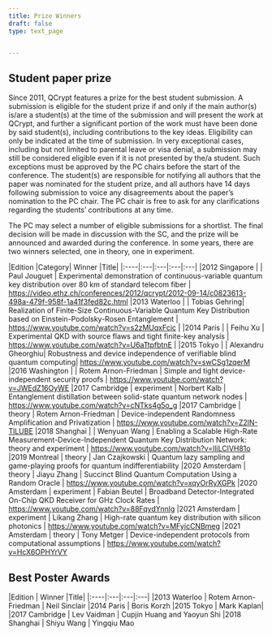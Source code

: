 ```yaml
---
title: Prize Winners
draft: false
type: text_page


---
```



## Student paper prize

Since 2011, QCrypt features a prize for the best student submission. A submission is eligible for the student prize if and only if the main author(s) is/are a student(s) at the time of the submission and will present the work at QCrypt, and further a significant portion of the work must have been done by said student(s), including contributions to the key ideas. Eligibility can only be indicated at the time of submission. In very exceptional cases, including but not limited to parental leave or visa denial, a submission may still be considered eligible even if it is not presented by the/a student. Such exceptions must be approved by the PC chairs before the start of the conference. The student(s) are responsible for notifying all authors that the paper was nominated for the student prize, and all authors have 14 days following submission to voice any disagreements about the paper’s nomination to the PC chair. The PC chair is free to ask for any clarifications regarding the students’ contributions at any time.

The PC may select a number of eligible submissions for a shortlist. The final decision will be made in discussion with the SC, and the prize will be announced and awarded during the conference.
In some years, there are two winners selected, one in theory, one in experiment.

|Edition |Category| Winner |Title|
|:----|:---|:---|:---|:---|
|2012 Singapore | | Paul Jouguet | Experimental demonstration of continuous-variable quantum key distribution over 80 km of standard telecom fiber | https://video.ethz.ch/conferences/2012/qcrypt/2012-09-14/c0823613-498a-479f-958f-1a41f3fed82c.html
|2013 Waterloo | | Tobias Gehring| Realization of Finite-Size Continuous-Variable Quantum Key Distribution based on Einstein-Podolsky-Rosen Entanglement | https://www.youtube.com/watch?v=s2zMUqxFcic |
|2014 Paris | | Feihu Xu | Experimental QKD with source flaws and tight finite-key analysis | https://www.youtube.com/watch?v=U6aTtpfbtnE |
|2015 Tokyo | | Alexandru Gheorghiu| Robustness and device independence of verifiable blind quantum computing| https://www.youtube.com/watch?v=swCSg1zqerM
|2016 Washington | | Rotem Arnon-Friedman | Simple and tight device-independent security proofs | https://www.youtube.com/watch?v=JWEdZ16OyWE
|2017 Cambridge | experiment | Norbert Kalb | Entanglement distillation between solid-state quantum network nodes | https://www.youtube.com/watch?v=cNTks4g5o_g
|2017 Cambridge | theory | Rotem Arnon-Friedman | Device-independent Randomness Amplification and Privatization | https://www.youtube.com/watch?v=Z2lN-TlLUBE
|2018 Shanghai | | Wenyuan Wang | Enabling a Scalable High-Rate Measurement-Device-Independent Quantum Key Distribution Network: theory and experiment | https://www.youtube.com/watch?v=IliLClVH81o
|2019 Montreal | theory | Jan Czajkowski | Quantum lazy sampling and game-playing proofs for quantum indifferentiability
|2020 Amsterdam | theory | Jiayu Zhang | Succinct Blind Quantum Computation Using a Random Oracle | https://www.youtube.com/watch?v=xqyOrRyXGPk
|2020 Amsterdam | experiment | Fabian Beutel | Broadband Detector-Integrated On-Chip QKD Receiver for GHz Clock Rates | https://www.youtube.com/watch?v=88FqydYnnlg
|2021 Amsterdam | experiment | Likang Zhang | High-rate quantum key distribution with silicon photonics |  https://www.youtube.com/watch?v=MFyicCNBmeg
|2021 Amsterdam | theory | Tony Metger | Device-independent protocols from computational assumptions | https://www.youtube.com/watch?v=HcX6OPHYrVY


## Best Poster Awards
|Edition | Winner |Title|
|:----|:---|:---|:---|
|2013 Waterloo | Rotem Arnon-Friedman | Neil Sinclair
|2014 Paris | Boris Korzh
|2015 Tokyo | Mark Kaplan|
|2017 Cambridge | Lev Vaidman | Cupjin Huang and Yaoyun Shi
|2018 Shanghai | Shiyu Wang | Yingqiu Mao



<!--

https://qcrypt.github.io/2014.qcrypt.net/program/index.html
https://qcrypt.github.io/2015.qcrypt.net/index.html%3Fp=1040.html


-->
